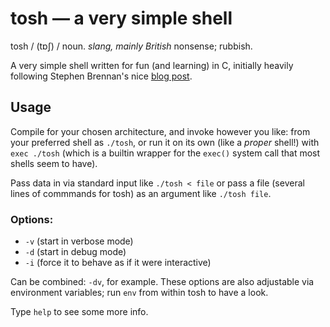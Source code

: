 # tosh &mdash; a very simple shell

tosh / (tɒʃ) / noun. *slang, mainly British* nonsense; rubbish.

A very simple shell written for fun (and learning) in C, initially heavily following Stephen Brennan's nice [blog post](https://brennan.io/2015/01/16/write-a-shell-in-c/).

## Usage
Compile for your chosen architecture, and invoke however you like: from your preferred shell as `./tosh`, or run it on its own (like a *proper* shell!) with `exec ./tosh` (which is a builtin wrapper for the `exec()` system call that most shells seem to have).

Pass data in via standard input like `./tosh < file` or pass a file (several lines of commmands for tosh) as an argument like `./tosh file`.

### Options:
- `-v` (start in verbose mode)
- `-d` (start in debug mode)
- `-i` (force it to behave as if it were interactive)

Can be combined: `-dv`, for example. These options are also adjustable via environment variables; run `env` from within tosh to have a look.

Type `help` to see some more info.
